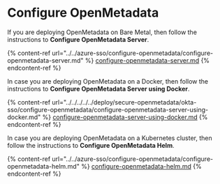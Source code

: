 # Configure OpenMetadata

If you are deploying OpenMetadata on Bare Metal, then follow the instructions to **Configure OpenMetadata Server**.

{% content-ref url="../../azure-sso/configure-openmetadata/configure-openmetadata-server.md" %}
[configure-openmetadata-server.md](../../azure-sso/configure-openmetadata/configure-openmetadata-server.md)
{% endcontent-ref %}

In case you are deploying OpenMetadata on a Docker, then follow the instructions to **Configure OpenMetadata Server using Docker**.

{% content-ref url="../../../../../deploy/secure-openmetadata/okta-sso/configure-openmetadata/configure-openmetadata-server-using-docker.md" %}
[configure-openmetadata-server-using-docker.md](../../../../../deploy/secure-openmetadata/okta-sso/configure-openmetadata/configure-openmetadata-server-using-docker.md)
{% endcontent-ref %}

In case you are deploying OpenMetadata on a Kubernetes cluster, then follow the instructions to **Configure OpenMetadata Helm**.

{% content-ref url="../../azure-sso/configure-openmetadata/configure-openmetadata-helm.md" %}
[configure-openmetadata-helm.md](../../azure-sso/configure-openmetadata/configure-openmetadata-helm.md)
{% endcontent-ref %}

